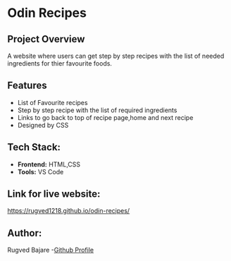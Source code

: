# Odin Recipes

## Project Overview
A website where users can get step by step recipes with the list of needed ingredients for thier favourite foods.

## Features
- List of Favourite recipes
- Step by step recipe with the list of required ingredients
- Links to go back to top of recipe page,home and next recipe
- Designed by CSS

## Tech Stack:
- **Frontend:** HTML,CSS
- **Tools:** VS Code

## Link for live website:
https://rugved1218.github.io/odin-recipes/

## Author:
Rugved Bajare
-[Github Profile](https://github.com/Rugved1218)
